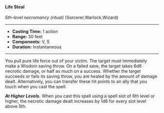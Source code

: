 #### Life Steal
*5th-level necromancy* *(ritual)* (Sorcerer,Warlock,Wizard)
___
- **Casting Time:** 1 action
- **Range:** 30 feet
- **Components:** V, S
- **Duration:** Instantaneous
---
You pull pure life force out of your victim. The
target must immediately make a Wisdom saving
throw. On a failed save, the target takes 6d6
necrotic damage, or half as much on a success.
Whether the target succeeds or fails its saving
throw, you are healed by the amount of damage
dealt. Alternatively, you can transfer these hit
points to an ally that you touch when you cast the
spell.

***At Higher Levels.***  When you cast this spell using
a spell slot of 6th level or higher, the necrotic
damage dealt increases by 1d6 for every slot level
above 5th.
